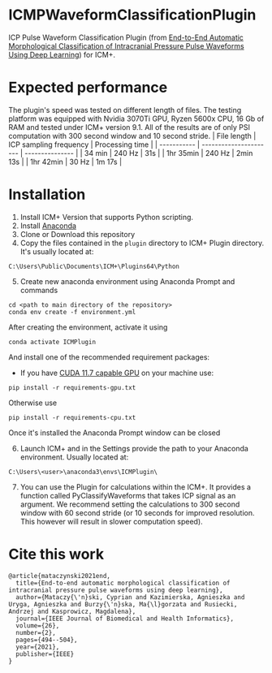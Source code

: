 # ICMPWaveformClassificationPlugin
ICP Pulse Waveform Classification Plugin (from [End-to-End Automatic Morphological Classification of Intracranial Pressure Pulse Waveforms Using Deep Learning](https://ieeexplore.ieee.org/document/9453152)) for ICM+.

# Expected performance

The plugin's speed was tested on different length of files. The testing platform was equipped with Nvidia 3070Ti GPU, Ryzen 5600x CPU, 16 Gb of RAM and tested under ICM+ version 9.1. All of the results are of only PSI computation with 300 second window and 10 second stride.
| File length | ICP sampling frequency | Processing time |
| ----------- | ---------------------- | --------------- |
| 34 min | 240 Hz | 31s |
| 1hr 35min | 240 Hz | 2min 13s |
| 1hr 42min | 30 Hz | 1m 17s |


# Installation
1. Install ICM+ Version that supports Python scripting.
2. Install [Anaconda](https://www.anaconda.com/) 
3. Clone or Download this repository
4. Copy the files contained in the ```plugin``` directory to ICM+ Plugin directory. It's usually located at:
```
C:\Users\Public\Documents\ICM+\Plugins64\Python
```
5. Create new anaconda environment using Anaconda Prompt and commands
```
cd <path to main directory of the repository>
conda env create -f environment.yml
```
After creating the environment, activate it using
```
conda activate ICMPlugin
```
And install one of the recommended requirement packages:
 - If you have [CUDA 11.7 capable GPU](https://docs.nvidia.com/deploy/cuda-compatibility/index.html) on your machine use:
 ```
 pip install -r requirements-gpu.txt
 ```
 Otherwise use
 ```
 pip install -r requirements-cpu.txt
 ```

 Once it's installed the Anaconda Prompt window can be closed

6. Launch ICM+ and in the Settings provide the path to your Anaconda environment. Usually located at:
```
C:\Users\<user>\anaconda3\envs\ICMPlugin\
```
7. You can use the Plugin for calculations within the ICM+.
It provides a function called PyClassifyWaveforms that takes ICP signal as an argument.
We recommend setting the calculations to 300 second window with 60 second stride (or 10 seconds for improved resolution. This however will result in slower computation speed).

# Cite this work
```
@article{mataczynski2021end,
  title={End-to-end automatic morphological classification of intracranial pressure pulse waveforms using deep learning},
  author={Mataczy{\'n}ski, Cyprian and Kazimierska, Agnieszka and Uryga, Agnieszka and Burzy{\'n}ska, Ma{\l}gorzata and Rusiecki, Andrzej and Kasprowicz, Magdalena},
  journal={IEEE Journal of Biomedical and Health Informatics},
  volume={26},
  number={2},
  pages={494--504},
  year={2021},
  publisher={IEEE}
}
```